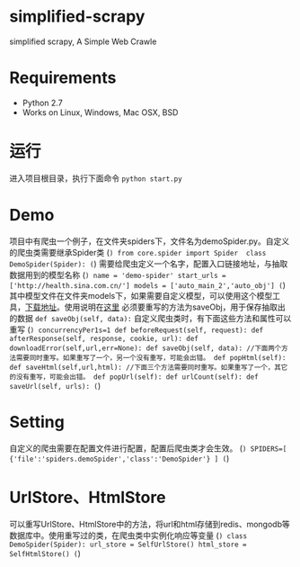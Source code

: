 # simplified-scrapy
simplified scrapy, A Simple Web Crawle
# Requirements
+ Python 2.7
+ Works on Linux, Windows, Mac OSX, BSD
# 运行
进入项目根目录，执行下面命令
`python start.py`
# Demo
项目中有爬虫一个例子，在文件夹spiders下，文件名为demoSpider.py。自定义的爬虫类需要继承Spider类
(```)
from core.spider import Spider 
class DemoSpider(Spider):
(```)
需要给爬虫定义一个名字，配置入口链接地址，与抽取数据用到的模型名称
(```)
name = 'demo-spider'
start_urls = ['http://health.sina.com.cn/']
models = ['auto_main_2','auto_obj']
(```)
其中模型文件在文件夹models下，如果需要自定义模型，可以使用这个模型工具，[下载地址](https://github.com/yiyedata/yiyespider/raw/master/publish/yiyeclient_0.9.zip)。使用说明在[这里](https://github.com/yiyedata/yiyespider/raw/master/%E4%B8%80%E4%B8%9A%E5%88%86%E5%B8%83%E5%BC%8F%E9%80%9A%E7%94%A8%E9%87%87%E9%9B%86%E7%B3%BB%E7%BB%9F%E6%A8%A1%E5%9E%8B%E5%B7%A5%E5%85%B7%E6%96%87%E6%A1%A3.docx)
必须要重写的方法为saveObj，用于保存抽取出的数据
`def saveObj(self, data):`
自定义爬虫类时，有下面这些方法和属性可以重写
(```)
concurrencyPer1s=1
def beforeRequest(self, request):
def afterResponse(self, response, cookie, url):
def downloadError(self,url,err=None):
def saveObj(self, data):
//下面两个方法需要同时重写。如果重写了一个，另一个没有重写，可能会出错。
def popHtml(self):
def saveHtml(self,url,html):
//下面三个方法需要同时重写。如果重写了一个，其它的没有重写，可能会出错。
def popUrl(self):
def urlCount(self):
def saveUrl(self, urls):
(```)
# Setting
自定义的爬虫需要在配置文件进行配置，配置后爬虫类才会生效。
(```)
SPIDERS=[
  {'file':'spiders.demoSpider','class':'DemoSpider'}
]
(```)

# UrlStore、HtmlStore
可以重写UrlStore、HtmlStore中的方法，将url和html存储到redis、mongodb等数据库中。使用重写过的类，在爬虫类中实例化响应等变量
(```)
class DemoSpider(Spider):
  url_store = SelfUrlStore()
  html_store = SelfHtmlStore()
(```)

